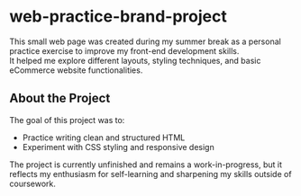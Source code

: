 # web-practice-brand-project

This small web page was created during my summer break as a personal practice exercise to improve my front-end development skills.  
It helped me explore different layouts, styling techniques, and basic eCommerce website functionalities.

## About the Project

The goal of this project was to:
- Practice writing clean and structured HTML
- Experiment with CSS styling and responsive design

The project is currently unfinished and remains a work-in-progress, but it reflects my enthusiasm for self-learning and sharpening my skills outside of coursework.
